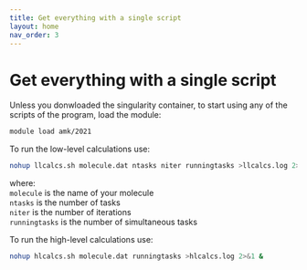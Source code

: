 ```yaml
---
title: Get everything with a single script
layout: home
nav_order: 3
---
```


# Get everything with a single script

Unless you donwloaded the singularity container, to start using any of the scripts of the program, load the module:
```bash
module load amk/2021
```
To run the low-level calculations use:
```bash
nohup llcalcs.sh molecule.dat ntasks niter runningtasks >llcalcs.log 2>&1 &
```
where:  
<code>molecule</code> is the name of your molecule  
<code>ntasks</code> is the number of tasks  
<code>niter</code> is the number of iterations  
<code>runningtasks</code> is the number of simultaneous tasks  

To run the high-level calculations use:
```bash
nohup hlcalcs.sh molecule.dat runningtasks >hlcalcs.log 2>&1 &
```
